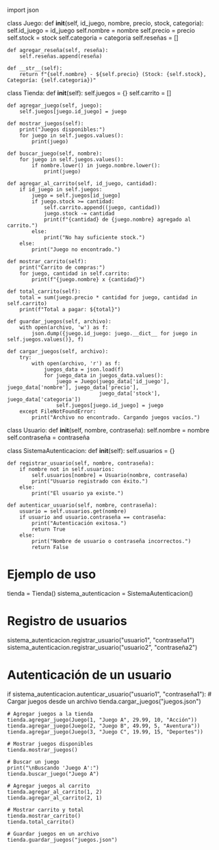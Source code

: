import json

class Juego:
    def __init__(self, id_juego, nombre, precio, stock, categoria):
        self.id_juego = id_juego
        self.nombre = nombre
        self.precio = precio
        self.stock = stock
        self.categoria = categoria
        self.reseñas = []

    def agregar_reseña(self, reseña):
        self.reseñas.append(reseña)

    def __str__(self):
        return f"{self.nombre} - ${self.precio} (Stock: {self.stock}, Categoría: {self.categoria})"

class Tienda:
    def __init__(self):
        self.juegos = {}
        self.carrito = []

    def agregar_juego(self, juego):
        self.juegos[juego.id_juego] = juego

    def mostrar_juegos(self):
        print("Juegos disponibles:")
        for juego in self.juegos.values():
            print(juego)

    def buscar_juego(self, nombre):
        for juego in self.juegos.values():
            if nombre.lower() in juego.nombre.lower():
                print(juego)

    def agregar_al_carrito(self, id_juego, cantidad):
        if id_juego in self.juegos:
            juego = self.juegos[id_juego]
            if juego.stock >= cantidad:
                self.carrito.append((juego, cantidad))
                juego.stock -= cantidad
                print(f"{cantidad} de {juego.nombre} agregado al carrito.")
            else:
                print("No hay suficiente stock.")
        else:
            print("Juego no encontrado.")

    def mostrar_carrito(self):
        print("Carrito de compras:")
        for juego, cantidad in self.carrito:
            print(f"{juego.nombre} x {cantidad}")

    def total_carrito(self):
        total = sum(juego.precio * cantidad for juego, cantidad in self.carrito)
        print(f"Total a pagar: ${total}")

    def guardar_juegos(self, archivo):
        with open(archivo, 'w') as f:
            json.dump({juego.id_juego: juego.__dict__ for juego in self.juegos.values()}, f)

    def cargar_juegos(self, archivo):
        try:
            with open(archivo, 'r') as f:
                juegos_data = json.load(f)
                for juego_data in juegos_data.values():
                    juego = Juego(juego_data['id_juego'], juego_data['nombre'], juego_data['precio'],
                                  juego_data['stock'], juego_data['categoria'])
                    self.juegos[juego.id_juego] = juego
        except FileNotFoundError:
            print("Archivo no encontrado. Cargando juegos vacíos.")

class Usuario:
    def __init__(self, nombre, contraseña):
        self.nombre = nombre
        self.contraseña = contraseña

class SistemaAutenticacion:
    def __init__(self):
        self.usuarios = {}

    def registrar_usuario(self, nombre, contraseña):
        if nombre not in self.usuarios:
            self.usuarios[nombre] = Usuario(nombre, contraseña)
            print("Usuario registrado con éxito.")
        else:
            print("El usuario ya existe.")

    def autenticar_usuario(self, nombre, contraseña):
        usuario = self.usuarios.get(nombre)
        if usuario and usuario.contraseña == contraseña:
            print("Autenticación exitosa.")
            return True
        else:
            print("Nombre de usuario o contraseña incorrectos.")
            return False

# Ejemplo de uso
tienda = Tienda()
sistema_autenticacion = SistemaAutenticacion()

# Registro de usuarios
sistema_autenticacion.registrar_usuario("usuario1", "contraseña1")
sistema_autenticacion.registrar_usuario("usuario2", "contraseña2")

# Autenticación de un usuario
if sistema_autenticacion.autenticar_usuario("usuario1", "contraseña1"):
    # Cargar juegos desde un archivo
    tienda.cargar_juegos("juegos.json")

    # Agregar juegos a la tienda
    tienda.agregar_juego(Juego(1, "Juego A", 29.99, 10, "Acción"))
    tienda.agregar_juego(Juego(2, "Juego B", 49.99, 5, "Aventura"))
    tienda.agregar_juego(Juego(3, "Juego C", 19.99, 15, "Deportes"))

    # Mostrar juegos disponibles
    tienda.mostrar_juegos()

    # Buscar un juego
    print("\nBuscando 'Juego A':")
    tienda.buscar_juego("Juego A")

    # Agregar juegos al carrito
    tienda.agregar_al_carrito(1, 2)
    tienda.agregar_al_carrito(2, 1)

    # Mostrar carrito y total
    tienda.mostrar_carrito()
    tienda.total_carrito()

    # Guardar juegos en un archivo
    tienda.guardar_juegos("juegos.json")
